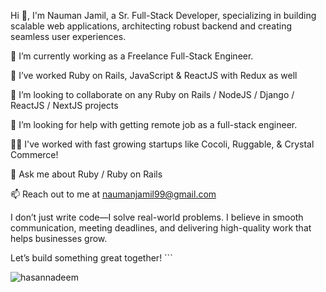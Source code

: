 Hi 👋, I'm Nauman Jamil, a Sr. Full-Stack Developer, specializing in building scalable web applications, architecting robust backend and creating seamless user experiences.

🔭 I’m currently working as a Freelance Full-Stack Engineer.

🌱 I’ve worked Ruby on Rails, JavaScript & ReactJS with Redux as well

👯 I’m looking to collaborate on any Ruby on Rails / NodeJS / Django / ReactJS / NextJS projects

🤝 I’m looking for help with getting remote job as a full-stack engineer.

👨‍💻 I've worked with fast growing startups like Cocoli, Ruggable, & Crystal Commerce! 

💬 Ask me about Ruby / Ruby on Rails

📫 Reach out to me at naumanjamil99@gmail.com 

I don’t just write code—I solve real-world problems. I believe in smooth communication, meeting deadlines, and delivering high-quality work that helps businesses grow.

Let’s build something great together! ```


<p><img align="left" src="https://github-readme-stats.vercel.app/api/top-langs/?username=hasannadeem&layout=compact" alt="hasannadeem" /></p>
